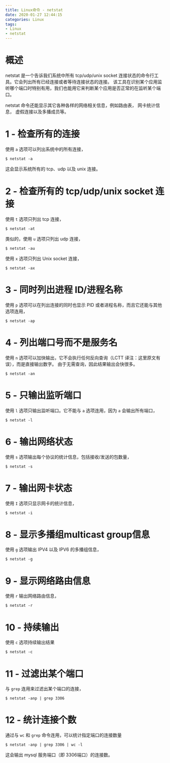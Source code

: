 ```yaml
---
title: Linux命令 - netstat
date: 2020-01-27 12:44:15
categories: Linux
tags:
- Linux
- netstat
---
```


# 概述

netstat 是一个告诉我们系统中所有 tcp/udp/unix socket 连接状态的命令行工具。它会列出所有已经连接或者等待连接状态的连接。 该工具在识别某个应用监听哪个端口时特别有用，我们也能用它来判断某个应用是否正常的在监听某个端口。

netstat 命令还能显示其它各种各样的网络相关信息，例如路由表， 网卡统计信息， 虚假连接以及多播成员等。

# 1 - 检查所有的连接

使用 `a` 选项可以列出系统中的所有连接，

```
$ netstat -a
```

这会显示系统所有的 tcp、udp 以及 unix 连接。

# 2 - 检查所有的 tcp/udp/unix socket 连接

使用 `t` 选项只列出 tcp 连接，

```shell
$ netstat -at
```

类似的，使用 `u` 选项只列出 udp 连接，

```shell
$ netstat -au
```

使用 `x` 选项只列出 Unix socket 连接，

```shell
$ netstat -ax
```

# 3 - 同时列出进程 ID/进程名称

使用 `p` 选项可以在列出连接的同时也显示 PID 或者进程名称，而且它还能与其他选项连用，

```shell
$ netstat -ap
```

# 4 - 列出端口号而不是服务名

使用 `n` 选项可以加快输出，它不会执行任何反向查询（LCTT 译注：这里原文有误），而是直接输出数字。 由于无需查询，因此结果输出会快很多。

```shell
$ netstat -an
```

# 5 - 只输出监听端口

使用 `l` 选项只输出监听端口。它不能与 `a` 选项连用，因为 `a` 会输出所有端口，

```shell
$ netstat -l
```

# 6 - 输出网络状态

使用 `s` 选项输出每个协议的统计信息，包括接收/发送的包数量，

```shell
$ netstat -s
```

# 7 - 输出网卡状态

使用 `I` 选项只显示网卡的统计信息，

```shell
$ netstat -i
```

# 8 - 显示多播组multicast group信息

使用 `g` 选项输出 IPV4 以及 IPV6 的多播组信息，

```shell
$ netstat -g
```

# 9 - 显示网络路由信息

使用 `r` 输出网络路由信息，

```shell
$ netstat -r
```

# 10 - 持续输出

使用 `c` 选项持续输出结果

```shell
$ netstat -c
```

# 11 - 过滤出某个端口

与 `grep` 连用来过滤出某个端口的连接，

```shell
$ netstat -anp | grep 3306
```

# 12 - 统计连接个数

通过与 `wc` 和 `grep` 命令连用，可以统计指定端口的连接数量

```shell
$ netstat -anp | grep 3306 | wc -l
```
这会输出 mysql 服务端口（即 3306端口）的连接数。